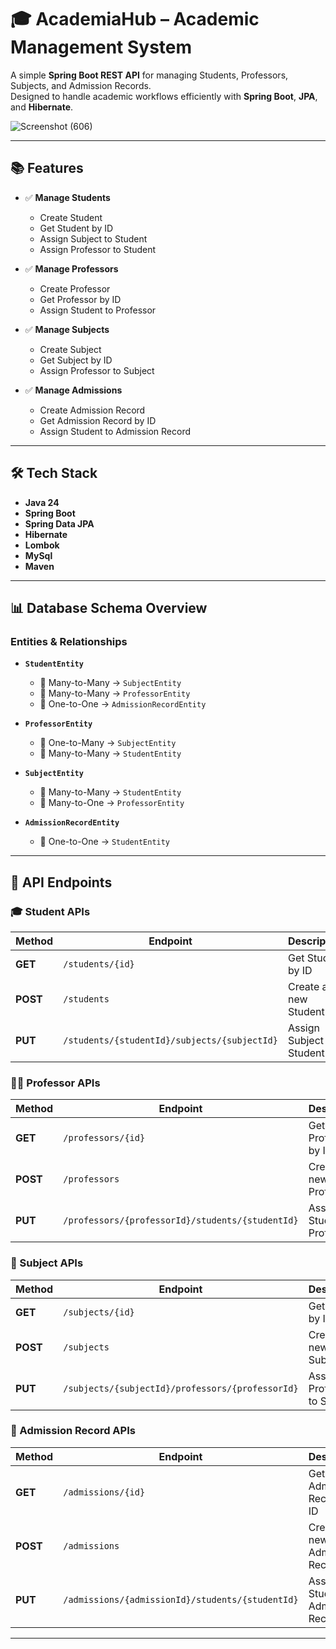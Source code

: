 # 🎓 AcademiaHub – Academic Management System

A simple **Spring Boot REST API** for managing Students, Professors, Subjects, and Admission Records.  
Designed to handle academic workflows efficiently with **Spring Boot**, **JPA**, and **Hibernate**.

![Screenshot (606)](https://github.com/user-attachments/assets/81569c0a-ac9d-4c09-b333-439ddff18aa6)


---

## 📚 Features

- ✅ **Manage Students**
  - Create Student
  - Get Student by ID
  - Assign Subject to Student
  - Assign Professor to Student

- ✅ **Manage Professors**
  - Create Professor
  - Get Professor by ID
  - Assign Student to Professor

- ✅ **Manage Subjects**
  - Create Subject
  - Get Subject by ID
  - Assign Professor to Subject

- ✅ **Manage Admissions**
  - Create Admission Record
  - Get Admission Record by ID
  - Assign Student to Admission Record

---

## 🛠️ Tech Stack

- **Java 24**
- **Spring Boot**
- **Spring Data JPA**
- **Hibernate**
- **Lombok**
- **MySql**
- **Maven**

---

## 📊 Database Schema Overview

### Entities & Relationships
- **`StudentEntity`**
  - 🎯 Many-to-Many → `SubjectEntity`
  - 🎯 Many-to-Many → `ProfessorEntity`
  - 🎯 One-to-One → `AdmissionRecordEntity`
  
- **`ProfessorEntity`**
  - 🎯 One-to-Many → `SubjectEntity`
  - 🎯 Many-to-Many → `StudentEntity`

- **`SubjectEntity`**
  - 🎯 Many-to-Many → `StudentEntity`
  - 🎯 Many-to-One → `ProfessorEntity`

- **`AdmissionRecordEntity`**
  - 🎯 One-to-One → `StudentEntity`

---

## 📌 API Endpoints

### 🎓 Student APIs
| Method | Endpoint | Description |
|--------|----------|-------------|
| **GET** | `/students/{id}` | Get Student by ID |
| **POST** | `/students` | Create a new Student |
| **PUT** | `/students/{studentId}/subjects/{subjectId}` | Assign Subject to Student |

### 👨‍🏫 Professor APIs
| Method | Endpoint | Description |
|--------|----------|-------------|
| **GET** | `/professors/{id}` | Get Professor by ID |
| **POST** | `/professors` | Create a new Professor |
| **PUT** | `/professors/{professorId}/students/{studentId}` | Assign Student to Professor |

### 📖 Subject APIs
| Method | Endpoint | Description |
|--------|----------|-------------|
| **GET** | `/subjects/{id}` | Get Subject by ID |
| **POST** | `/subjects` | Create a new Subject |
| **PUT** | `/subjects/{subjectId}/professors/{professorId}` | Assign Professor to Subject |

### 🏫 Admission Record APIs
| Method | Endpoint | Description |
|--------|----------|-------------|
| **GET** | `/admissions/{id}` | Get Admission Record by ID |
| **POST** | `/admissions` | Create a new Admission Record |
| **PUT** | `/admissions/{admissionId}/students/{studentId}` | Assign Student to Admission Record |

---
